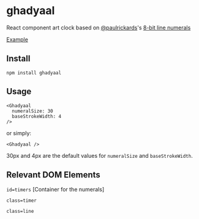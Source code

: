 # ghadyaal
React component art clock based on [@paulrickards](https://twitter.com/paulrickards)'s [8-bit line numerals](https://twitter.com/paulrickards/status/947919163611328512)

[Example](https://media.giphy.com/media/l0HU5yvMwdJ2OsQ1O/giphy.gif)

## Install
```
npm install ghadyaal
```

## Usage
```
<Ghadyaal
  numeralSize: 30
  baseStrokeWidth: 4
/>
```

or simply:
```
<Ghadyaal />
```

30px and 4px are the default values for `numeralSize` and `baseStrokeWidth`.

## Relevant DOM Elements
`id=timers` [Container for the numerals]

`class=timer`

`class=line`
